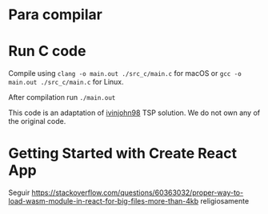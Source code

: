 # Para compilar
# Run C code
Compile using `clang -o main.out ./src_c/main.c` for macOS or `gcc -o main.out ./src_c/main.c` for Linux.

After compilation run `./main.out`

This code is an adaptation of [ivinjohn98](https://github.com/ivinjohn98/Dynamic-Programming-Approach-to-Travelling-Salesman-Problem) TSP solution. We do not own any of the original code.

# Getting Started with Create React App

Seguir https://stackoverflow.com/questions/60363032/proper-way-to-load-wasm-module-in-react-for-big-files-more-than-4kb religiosamente
